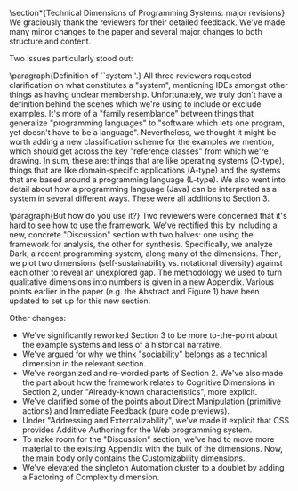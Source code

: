 \section*{Technical Dimensions of Programming Systems: major revisions}
We graciously thank the reviewers for their detailed feedback. We've made many minor changes to the paper and several major changes to both structure and content.

Two issues particularly stood out:

\paragraph{Definition of ``system''.} All three reviewers requested clarification on what constitutes a "system", mentioning IDEs amongst other things as having unclear membership. Unfortunately, we truly don't have a definition behind the scenes which we're using to include or exclude examples. It's more of a "family resemblance" between things that generalize "programming languages" to "software which lets one program, yet doesn't have to be a language". Nevertheless, we thought it might be worth adding a new classification scheme for the examples we mention, which should get across the key "reference classes" from which we're drawing. In sum, these are: things that are like operating systems (O-type), things that are like domain-specific applications (A-type) and the systems that are based around a programming language (L-type). We also went into detail about how a programming language (Java) can be interpreted as a system in several different ways. These were all additions to Section 3.

\paragraph{But how do you use it?} Two reviewers were concerned that it's hard to see how to use the framework. We've rectified this by including a new, concrete "Discussion" section with two halves: one using the framework for analysis, the other for synthesis. Specifically, we analyze Dark, a recent programming system, along many of the dimensions. Then, we plot two  dimensions (self-sustainability vs. notational diversity) against each other to reveal an unexplored gap. The methodology we used to turn qualitative dimensions into numbers is given in a new Appendix. Various points earlier in the paper (e.g. the Abstract and Figure 1) have been updated to set up for this new section.

Other changes:

* We've significantly reworked Section 3 to be more to-the-point about the example systems and less of a historical narrative.
* We've argued for why we think "sociability" belongs as a technical dimension in the relevant section.
* We've reorganized and re-worded parts of Section 2. We've also made the part about how the framework relates to Cognitive Dimensions in Section 2, under "Already-known characteristics", more explicit.
* We've clarified some of the points about Direct Manipulation (primitive actions) and Immediate Feedback (pure code previews).
* Under "Addressing and Externalizability", we've made it explicit that CSS provides Additive Authoring for the Web programming system.
* To make room for the "Discussion" section, we've had to move more material to the existing Appendix with the bulk of the dimensions. Now, the main body only contains the Customizability dimensions.
* We've elevated the singleton Automation cluster to a doublet by adding a Factoring of Complexity dimension.
